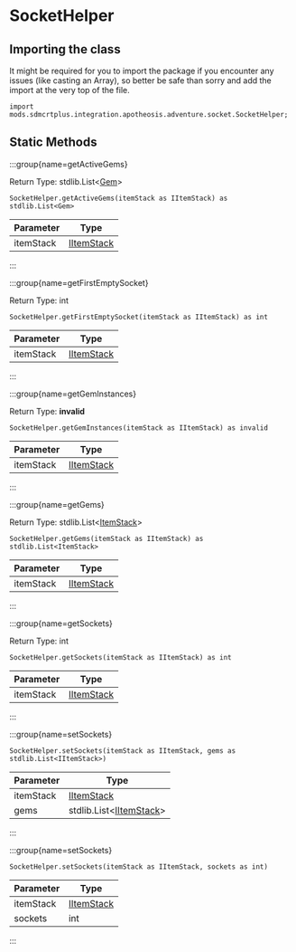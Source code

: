 # SocketHelper

## Importing the class

It might be required for you to import the package if you encounter any issues (like casting an Array), so better be safe than sorry and add the import at the very top of the file.
```zenscript
import mods.sdmcrtplus.integration.apotheosis.adventure.socket.SocketHelper;
```


## Static Methods

:::group{name=getActiveGems}

Return Type: stdlib.List&lt;[Gem](/mods/sdmcrtplus/integration/apotheosis/adventure/socket/gem/Gem)&gt;

```zenscript
SocketHelper.getActiveGems(itemStack as IItemStack) as stdlib.List<Gem>
```

| Parameter |                    Type                    |
|-----------|--------------------------------------------|
| itemStack | [IItemStack](/vanilla/api/item/IItemStack) |


:::

:::group{name=getFirstEmptySocket}

Return Type: int

```zenscript
SocketHelper.getFirstEmptySocket(itemStack as IItemStack) as int
```

| Parameter |                    Type                    |
|-----------|--------------------------------------------|
| itemStack | [IItemStack](/vanilla/api/item/IItemStack) |


:::

:::group{name=getGemInstances}

Return Type: **invalid**

```zenscript
SocketHelper.getGemInstances(itemStack as IItemStack) as invalid
```

| Parameter |                    Type                    |
|-----------|--------------------------------------------|
| itemStack | [IItemStack](/vanilla/api/item/IItemStack) |


:::

:::group{name=getGems}

Return Type: stdlib.List&lt;[ItemStack](/vanilla/api/item/ItemStack)&gt;

```zenscript
SocketHelper.getGems(itemStack as IItemStack) as stdlib.List<ItemStack>
```

| Parameter |                    Type                    |
|-----------|--------------------------------------------|
| itemStack | [IItemStack](/vanilla/api/item/IItemStack) |


:::

:::group{name=getSockets}

Return Type: int

```zenscript
SocketHelper.getSockets(itemStack as IItemStack) as int
```

| Parameter |                    Type                    |
|-----------|--------------------------------------------|
| itemStack | [IItemStack](/vanilla/api/item/IItemStack) |


:::

:::group{name=setSockets}

```zenscript
SocketHelper.setSockets(itemStack as IItemStack, gems as stdlib.List<IItemStack>)
```

| Parameter |                             Type                              |
|-----------|---------------------------------------------------------------|
| itemStack | [IItemStack](/vanilla/api/item/IItemStack)                    |
| gems      | stdlib.List&lt;[IItemStack](/vanilla/api/item/IItemStack)&gt; |


:::

:::group{name=setSockets}

```zenscript
SocketHelper.setSockets(itemStack as IItemStack, sockets as int)
```

| Parameter |                    Type                    |
|-----------|--------------------------------------------|
| itemStack | [IItemStack](/vanilla/api/item/IItemStack) |
| sockets   | int                                        |


:::


